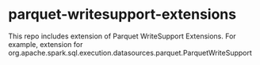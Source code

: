 # parquet-writesupport-extensions
This repo includes extension of Parquet WriteSupport Extensions. For example, extension for org.apache.spark.sql.execution.datasources.parquet.ParquetWriteSupport
